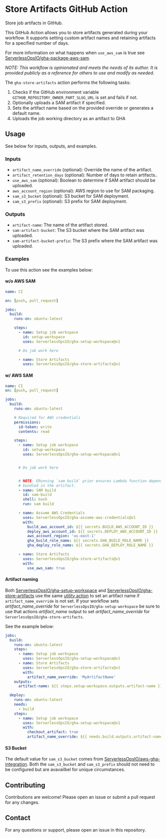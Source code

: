 # Store Artifacts GitHub Action

Store job artifacts in GitHub.

This GitHub Action allows you to store artifacts generated during your workflow. It supports setting custom artifact names and retaining artifacts for a specified number of days.

For more information on what happens when `use_aws_sam` is true see [ServerlessOpsIO/gha-package-aws-sam](https://github.com/ServerlessOpsIO/gha-deploy-aws-sam/actions).

_*NOTE: This workflow is opinionated and meets the needs of its author. It is provided publicly as a reference for others to use and modify as needed.*_

The `gha-store-artifacts` action performs the following tasks:
1. Checks if the GitHub environment variable `GITHUB_REPOSITORY_OWNER_PART_SLUG_URL` is set and fails if not.
2. Optionally uploads a SAM artifact if specified.
3. Sets the artifact name based on the provided override or generates a default name.
4. Uploads the job working directory as an artifact to GHA

## Usage
See below for inputs, outputs, and examples.

### Inputs

- `artifact_name_override` (optional): Override the name of the artifact.
- `artifact_retention_days` (optional): Number of days to retain artifacts..
- `use_aws_sam` (optional): Boolean to determine if SAM artifact should be uploaded.
- `aws_account_region` (optional): AWS region to use for SAM packaging.
- `sam_s3_bucket` (optional): S3 bucket for SAM deployment.
- `sam_s3_prefix` (optional): S3 prefix for SAM deployment.

### Outputs

- `artifact-name`: The name of the artifact stored.
- `sam-artifact-bucket`: The S3 bucket where the SAM artifact was uploaded.
- `sam-artifact-bucket-prefix`: The S3 prefix where the SAM artifact was uploaded.

### Examples
To use this action see the examples below:

#### w/o AWS SAM
```yaml
name: CI

on: [push, pull_request]

jobs:
  build:
    runs-on: ubuntu-latest

    steps:
      - name: Setup job workspace
        id: setup-workspace
        uses: ServerlessOpsIO/gha-setup-workspace@v1

      # Do job work here

      - name: Store Artifacts
        uses: ServerlessOpsIO/gha-store-artifacts@v1
```

#### w/ AWS SAM
```yaml
name: CI
on: [push, pull_request]

jobs:
  build:
    runs-on: ubuntu-latest

    # Required for AWS credentials
    permissions:
      id-token: write
      contents: read

    steps:
      - name: Setup job workspace
        id: setup-workspace
        uses: ServerlessOpsIO/gha-setup-workspace@v1


      # Do job work here


      # NOTE: ERunning `sam build` prior ensures Lambda function dependencies will be properly
      # bundled in the artifact.
      - name: SAM build
        id: sam-build
        shell: bash
        run: sam build

      - name: Assume AWS Credentials
        uses: ServerlessOpsIO/gha-assume-aws-credentials@v1
        with:
          build_aws_account_id: ${{ secrets.BUILD_AWS_ACCOUNT_ID }}
          deploy_aws_account_id: ${{ secrets.DEPLOY_AWS_ACCOUNT_ID }}
          aws_account_region: 'us-east-1'
          gha_build_role_name: ${{ secrets.GHA_BUILD_ROLE_NAME }}
          gha_deploy_role_name: ${{ secrets.GHA_DEPLOY_ROLE_NAME }}

      - name: Store Artifacts
        uses: ServerlessOpsIO/gha-store-artifacts@v1
        with:
          use_aws_sam: true

```

#### Artifact naming
Both [ServerlessOpsIO/gha-setup-workspace](https://github.com/ServerlessOpsIO/gha-setup-workspace) and [ServerlessOpsIO/gha-store-artifacts](https://github.com/ServerlessOpsIO/gha-store-artifacts) use the same [utility action](https://github.com/ServerlessOpsIO/gha-artifact-name) to set an artifact name if `artifact_name_override` is not set. If your workflow sets _artifact_name_override_ for `ServerlessOpsIO/gha-setup-workspace` be sure to use that actions _artifact_name_ output to set _artifact_name_override_ for `ServerlessOpsIO/gha-store-artifacts`.

See the example below:

```yaml
jobs:
  build:
    runs-on: ubuntu-latest
    steps:
      - name: Setup job workspace
        uses: ServerlessOpsIO/gha-setup-workspace@v1
      - name: Store Artifacts
        uses: ServerlessOpsIO/gha-store-artifacts@v1
        with:
          artifact_name_override: 'MyArtifactName'
    outputs:
      artifact-name: ${{ steps.setup-workspace.outputs.artifact-name }}

  deploy:
    runs-on: ubuntu-latest
    needs:
      - build
    steps:
      - name: Setup job workspace
        uses: ServerlessOpsIO/gha-setup-workspace@v1
        with:
          checkout_artifact: true
          artifact_name_override: ${{ needs.build.outputs.artifact-name }}

```

#### S3 Bucket

The default value for `sam_s3_bucket` comes from [ServerlessOpsIO/aws-gha-integration](https://github.com/ServerlessOpsIO/aws-gha-integration). Both the `sam_s3_bucket` and `sam_s3_prefix` should not need to be configured but are avavailbel for unique circumstances.

## Contributing

Contributions are welcome! Please open an issue or submit a pull request for any changes.

## Contact

For any questions or support, please open an issue in this repository.
